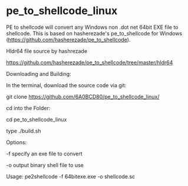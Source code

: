 # pe_to_shellcode_linux

PE to shellcode will convert any Windows non .dot net 64bit EXE file to shellcode. This is based on hasherezade's pe_to_shellcode for Windows (https://github.com/hasherezade/pe_to_shellcode). 

Hldr64 file source by hashrezade

https://github.com/hasherezade/pe_to_shellcode/tree/master/hldr64



Downloading and Building:


In the terminal, download the source code via git:

git clone https://github.com/6A0BCD80/pe_to_shellcode_linux/

cd into the Folder:

cd pe_to_shellcode_linux

type ./build.sh



Options:


-f specify an exe file to convert

-o output binary shell file to use

Usage: pe2shellcode -f 64bitexe.exe -o shellcode.sc
